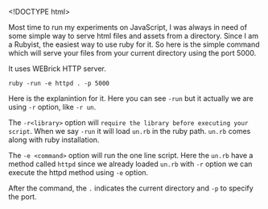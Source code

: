 &lt;!DOCTYPE html&gt;

Most time to run my experiments on JavaScript, I was always in need of some simple way to serve html files and assets from a directory. Since I am a Rubyist, the easiest way to use ruby for it. So here is the simple command which will serve your files from your current directory using the port 5000.

It uses WEBrick HTTP server.

    ruby -run -e httpd . -p 5000

Here is the explanintion for it. Here you can see `-run` but it actually we are using `-r` option, like `-r un`.

The `-r<library>` option will `require the library before executing your script`. When we say `-run` it will load `un.rb` in the ruby path. `un.rb` comes along with ruby installation.

The `-e <command>` option will run the one line script. Here the `un.rb` have a method called `httpd` since we already loaded `un.rb` with `-r` option we can execute the httpd method using `-e` option.

After the command, the `.` indicates the current directory and `-p` to specify the port.
